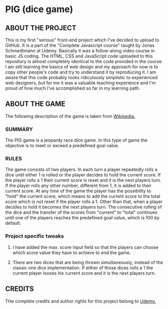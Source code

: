 # PIG (dice game)

## ABOUT THE PROJECT
This is my first "serious" front-end project which I've decided to upload to GitHub. It is a part of the "Complete Javascript course" taught by Jonas Schmedtmann at Udemy. Basically it was a follow-along video course in basic JS coding. The HTML, CSS and JavaScript code uploaded to this repository is almost completely identical to the code provided in the course. I am still learning the basics of web design and my approach for now is to copy other people's code and try to understand it by reproducing it. I am aware that this code probably looks ridiculously simplistic to experienced web designers, but for me it was a valuable teaching experience and I'm proud of how much I've accomplished so far in my learning path.

## ABOUT THE GAME
The following description of the game is taken from [Wikipedia.](https://en.wikipedia.org/wiki/Pig_dice_game)

### SUMMARY
The PIG game is a jeopardy race dice game. In this type of game the objective is to meet or exceed a predefined goal value.

### RULES
The game consists of two players. In each turn a player repeatedly rolls a dice until either 1 is rolled or the player decides to hold the current score.
If the player rolls a 1 their current score is reset and it is the next players turn. If the player rolls any other number, different from 1, it is added to their current score. At any time of the game the player has the possibility to "hold" the current score, which means to add the current score to the total score which is not reset if the player rolls a 1. Other than that, when a player decides to hold it becomes the next players turn. The consecutive rolling of the dice and the transfer of the scores from "current" to "total" continues until one of the players reaches the predefined goal value, which is 100 by default.

### Project specific tweaks
1. I have added the max. score input field so that the players can choose which score value they have to achieve to end the game.

2. There are two dices that are being thrown simultaneously, instead of the classic one dice implementation. If either of those dices rolls a 1 the current player looses his current score and it is the next players turn.

## CREDITS
THe complete credits and author rights for this project belong to [Udemy.](https://www.udemy.com/the-complete-javascript-course/learn/v4/overview)
